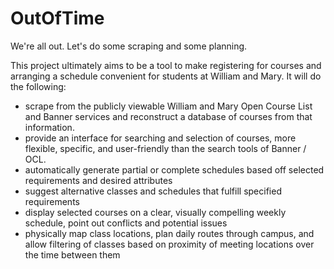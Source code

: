 # OutOfTime
We're all out. Let's do some scraping and some planning.

This project ultimately aims to be a tool to make registering for courses and arranging a schedule convenient for students at William and Mary. It will do the following:
- scrape from the publicly viewable William and Mary Open Course List and Banner services and reconstruct a database of courses from that information.
- provide an interface for searching and selection of courses, more flexible, specific, and user-friendly than the search tools of Banner / OCL.
- automatically generate partial or complete schedules based off selected requirements and desired attributes
- suggest alternative classes and schedules that fulfill specified requirements
- display selected courses on a clear, visually compelling weekly schedule, point out conflicts and potential issues
- physically map class locations, plan daily routes through campus, and allow filtering of classes based on proximity of meeting locations over the time between them
